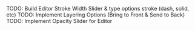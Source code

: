 TODO: Build Editor Stroke Width Slider & type options stroke (dash, solid, etc)
TODO: Implement Layering Options (Bring to Front & Send to Back)
TODO: Implement Opacity Slider for Editor
